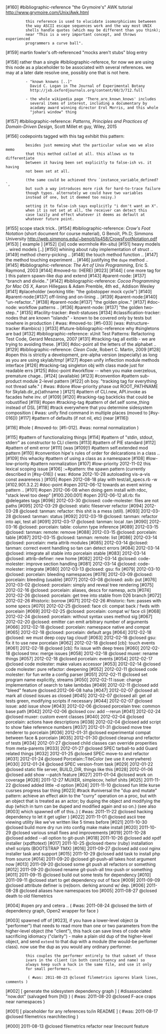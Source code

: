 [#160]       #bibliographic-reference
             "the Grymoire's" AWK tutorial
             http://www.grymoire.com/Unix/Awk.html

             this reference is used to elucidate isomorphicisms betweeen
             the way ASCII escape sequences work and the way most UNIX
             shells handle quotes (which may be different than you think);
             near "This is a very important concept, and throws experienced
             programmers a curve ball".

[#159]       martin fowler's oft-referenced "mocks aren't stubs" blog entry

[#158]       rather than a single #bibliographic-referece, for now we
             are using this node as a placeholder to be associated with
             several references. we may at a later date resolve one, possibly
             one that is not here.

             - "known knowns [..]"
               David C. Logan in The Journal of Experimental Botany
               http://jxb.oxfordjournals.org/content/60/3/712.full

             - the whole wikipedia page 'There_are_known_knows' includes
               several items of interest, including a documentary by
               acadamy award winning director Erol Morris, and this whole
               "johari window" thing

[#157]       #bibliographic-reference:
             _Patterns, Principles and Practices of Domain-Driven Design_,
             Scott Millet et guy, Wiley, 2015

[#156]       codepoints tagged with this tag exhibit this pattern:

             besides just memoing what the particular value was we also memo
             that this method called at all. this allows us to differentiate
             between it having been set explicitly to false-ish vs. it having
             not been set at all.

             (the same could be achieved thru `instance_variable_defined?`,
             but such a way introduces more risk for hard-to-trace failure
             though typos. alternately we could have two variables
             instead of one, but it deemed too noisy.)

             setting it to false-ish says explicitly "i don't want an X".
             when it is not set at all, the receiver can detect this
             case lazily and effect whatever it deems as default at
             whatever future point.

[#155]       scope stack trick..
[#154]       #bibliographic-reference:
             _Crow's Foot Notation_ (short document for course material),
             G Benoït, Ph.D; Simmons University
             http://web.simmons.edu/~benoit/lis458/CrowsFootNotation.pdf
[#153]       [ example ]
[#152]       ([sl] code wormhole #in-situ)
[#151]       heavy models .. wired models [..]
[#150]       whining about ruby implementation of struct ..
[#149]       method cherry-picking ..
[#148]       the touch method function ..
[#147]       the method touching experiment ..
[#146]       justifying the `dupe` method ..
[#145]       #bibliographic-reference: _The Art of Unix Programming_,
               Eric S. Raymond, 2003
[#144]       #moved-to: (HERE) [#023]
[#144]       ( one more tag for ) this patern spawn-like dup and extend
[#143]       #parent-node: [#137] "branch and divide.."
[#142]       #bibliographic-reference: _Cocoa Programming for Mac OS X_,
               Aaron Hillegass & Adam Premble, 4th ed., Addison Wesley
[#141]       #placeholder (working title: "the gobstopper mock cycle")
[#140]       #parent-node:[#137] off-lining and on-lining ..
[#139]       #parent-node:[#140] "un-refactor.."
[#138]       #parent-node:[#137] "the golden plow.."
[#137]       #doc-node: workflow patterns ..
[#136]       #parent-node: [#137] "the golden two-step.."
[#135]       #facility-tracker: #exit-statuses
[#134]       #classification-tracker: nodes that are known "islands" - known
             to be covered only by tests but nowhere in production
             ( #was: #moved-to: [#fi-033]  (was: #structure-tracker #iambics) )
[#133]       #future-bibliographic-reference why #singletons are bad
[#132]       #bibliographic-reference: xUnit Test Patterns: Refactoring
               Test Code, Gerard Meszaros, 2007
[#131]       #tracking-tag all extlib - we are trying to avoiding these.
[#130]       #doc-point  all the letters of the alphabet ..
[#129]       #bibliographic-reference: _Clean Code_, Robert C. Martin, 2009
[#128] #open this is strictly a development, pre-alpha version
               (especially) as long as you are using skylab/tmp!
[#127] #open unify inflection module methods interface
[#126]       #tracking-tag singleton obj with class made just for readable errs
[#125]       #doc-point #workflow -- when you make overzelous, premature chage..
[#124]       (available)
[#123]       #convention #pattern sub-product module 2-level pattern
[#122]       oh boy. "tracking tag for everything not thread safe."
             ( #was: #done #low-priority phase out ROOT_PATHNAME for Skylab.dir_p{}athname )
[#121]       #pattern of CLI.new, API.invoke as facades hehe inv. of [#109]
[#120]       #tracking-tag backticks that could be robustified
[#119] #open #tracking-tag #pattern of def.self some_thing instead of DSL
[#118]       #track everywhere that you determine sidesystem composition
             ( #was: unify find command in multiple places (moved to [#sy-016]))
[#117]       #pattern of defaults (if not nil, etc) (near [#116])

[#116] #hole ( #moved-to: [#fi-012]. #was: normal normalization )

[#115]       #pattern of functionalizing things
[#114]       #pattern of "stdin, stdout, stderr" as constructor to CLI clients
[#113]       #pattern of PIE standard
[#112]       #pattern of emit error
[#111]       (was [#109]!) #pattern self.extended mod pattern
[#110]       #convention hipe's rules of order for delcarations in a class ..
[#109]       this whacky #pattern of using a class as a namespace
[#108]       #low-low-priority #pattern normalization
[#107]       #low-priority 2012-11-02 this lexical scoping issue
[#106]       :+#pattern: the spawn pattern (currently described in [#sy-016])
             ( was: #done 2012-10-28 autoloading vis-a-vis const awareness )
[#105] #open 2012-08-18 play with test/all_specs.rb -w
[#102.901.3.2.2] #doc-point #open 2012-06-12 towards an event wiring pattern ..
[#101] #open 2012-06-08 when doing gem install with rdoc, "stack level too deep"
[#100.200.001] #open 2012-06-12 all.rb: fix @delegates tags
[#096] 2012-03-30 @closed: code-molester: files are not paths
[#095] 2012-03-29 @closed: static fileserver refactor
[#094] 2012-03-28 @closed: tanman: refactor: this shit is a mess (still).
[#093] 2012-03-28 @closed: tanman: status
[#092] 2012-03-19 @closed: tanman: refactor into api, test all
[#091] 2012-03-17 @closed: tanman: local .tan
[#090] 2012-03-16 @closed: porcelain: table: column type inference
[#089] 2012-03-15 @closed: tanman: remote: remove
[#088] 2012-03-15 @closed: porcelain: table
[#087] 2012-03-15 @closed: tanman: remote: list
[#086] 2012-03-14 @closed: porcelain: meta attrib modules
[#085] 2012-03-14 @closed: tanman: correct event handling so tan can detect errors
[#084] 2012-03-14 @closed: integrate all stable into porcelain stable
[#083] 2012-03-14 @closed: attrib-definer: new home
[#082] 2012-03-14 @closed: code-molester: improve section handling
[#081] 2012-03-14 @closed: code-molester: integrate
[#080] 2012-03-13 @closed: gsu: fix
[#079] 2012-03-10 @closed: porcelain: bleeding namespaces
[#078] 2012-03-09 @closed: porcelain: bleeding (usable)
[#077] 2012-03-08 @closed: asib: put
[#076] 2012-03-02 @closed: porcelain: simply and reveal tree rendering
[#075] 2012-02-16 @closed: porcelain: aliases, descs for namesp, acts
[#074] 2012-02-26 @closed: porcelain: get tree into stable from 026 branch
[#072] 2012-02-26 #historic: borrow
[#071] 2012-02-26 #historic: fsm: passes with some specs
[#070] 2012-02-25 @closed: face cli: compat back / fwds with porcelain
[#069] 2012-02-25 @closed: porcelain: compat w/ face cli
[#068] 2012-02-24 @closed: porcelain: without syntax uses method sig
[#067] 2012-02-20 @closed: emitter can emit arbitrary number of arguments
[#066] 2012-02-18 @closed: porcelain: namespace native and compat
[#065] 2012-02-18 @closed: porcelain: default args
[#064] 2012-02-18 @closed: we must deep copy tag cloud!
[#063] 2012-02-18 @closed gsu: fix it to use new porcelain
[#062] 2012-02-18 @closed [cb]: touch events
[#061] 2012-02-18 @closed [cb]: fix issue with deep trees
[#060] 2012-02-18 @closed tmx: merge issues
[#058] 2012-02-18 @closed muxer: rename things
[#057] 2012-02-18 @closed porcelain: events
[#054] 2012-02-17 @closed code molester: make values accessor
[#053] 2012-02-14 @closed code molester: pure refactor: deepening
[#052] 2012-02-11 @closed code molester: for fun write a config parser
[#051] 2012-02-11 @closed set program name explicitly, streams
[#050] 2012-02-11 issue: change implementation of search to take lambdas
[#049] 2012-02-11 @closed add "bleed" feature @closed:2012-06-08 haha
[#047] 2012-02-07 @closed all: mark all closed issues as closed
[#045] 2012-02-07 @closed all: get *all* tests green, modifying scripts if necessary
[#044] 2012-02-07 @closed issue: add issue show
[#043] 2012-02-06 @closed porcelain tree: common base path
[#042] 2012-02-06 @closed cov: add --rerun
[#041] 2012-02-24 @closed muxer: custom event classes
[#040] 2012-02-04 @closed porcelain: actions have descriptions
[#038] 2012-02-04 @closed add script to show fake reference numbers
[#037] 2012-01-31 @closed move tree renderer to porcelain
[#036] 2012-01-31 @closed experimental compat between face & porcelain
[#035] 2012-01-30 @closed cleanup and refactor of tests
[#034] 2012-01-27 @closed child classes can override properities from meta-parents
[#033] 2012-01-27 @closed SPEC tarball-to add Guard related things
[#032] 2012-01-25 @closed SPEC move-to and refactor
[#031] 2012-01-24 @closed Porcelain::TiteColor (we use it everywhere)
[#030] 2012-01-24 @closed SPEC version-from task
[#029] 2012-01-22 @closed static file server, BUILD_DIR, things like this
[#028] 2012-01-06 @closed add show --patch feature
[#027] 2011-01-04 @closed work on coverage
[#026] 2011-12-27 MUXER, simplecov, hellof shits
[#025] 2011-11-22 @closed added little -d option
[#024] 2011-11-10 @closed fun little kurse cusrses progress bar thing
[#023]       #track #universal the "dup and mutate" pattern: achieve an effect
             akin to the "curry" operation on a proc, but with an object
             that is treated as an actor; by duping the object and
             modifying the dup (which in turn can be duped and modified
             again and so on.)
             (see also [#003] which spawned off of this..)
             ( #was: 2011-11-22 @closed hacking dependency to let it get uglier )
[#022] 2011-11-01 @closed ascii tree viewing utility like we've written like 5 times before
[#021] 2011-10-30 @closed build more dry run into config make make install
[#020] 2011-10-29 @closed various small fixes and improvements
[#019] 2011-10-28 @closed added --all option to git-push
[#018] 2011-10-26 @closed add xpdf installer (xpdftotext)
[#017] 2011-10-25 @closed rbenv (ruby) installation shell scripts (BOOTSTRAP TMX)
[#016] 2011-09-27 @closed add cool nginx installer task and support
[#015] 2011-10-29 @closed add task to install php from source
[#014] 2011-09-20 @closed git-push-all takes host argument now
[#013] 2011-09-20 @closed some git push all refactors or something
[#012] 2011-09-20 @closed rename git-push-all tmx-push or something
[#011] 2011-09-15 @closed build out some tests for dependency
[#010] 2011-09-11 @closed start to get dependency out of face
[#009] 2011-09-09 @closed attribute definer is (re)born. derking around w/ dep.
[#006] 2011-08-28 @closed aliases have namespaces too
[#005] 2011-08-27 @closed death to old filemetrics

[#004] #open pry and cetera ..
             ( #was: 2011-08-24 @closed the birth of dependency graph, Open2
               wrapper for face )

[#003]       spawned off of [#023], if you have a lower-level object
             (a "performer") that needs to read more than one or two
             parameters from the higher-level object (the "client"),
             this hack can save lines of code while sacrificing
             idiomacy ("clarity") - make a plain old dup of the
             higher-level object, and send `extend` to that dup with a
             module (the would-be perfomer class). now use the dup
             as you would any ordinary performer.

             this couples the performer entirely to that subset of those
             ivars in the client (in both constituency and name) so
             always keep such a hack in the same file, and use it only
             for small performers.

              ( #was: 2011-08-23 @closed filemetrics ignores blank lines, comments )

[#002]       [ generate the sidesystem dependency graph ]
             ( #disassociated: "now.dot" (salvaged from [hl]) )
              ( #was: 2011-08-20 @closed F-ace craps near namespaces )

[#001]       [ placeholder for any references to/in README ]
              ( #was: 2011-08-17 @closed filemetrics rearchitecting )

[#000] 2011-08-13 @closed filemetrics refactor near linecount feature
